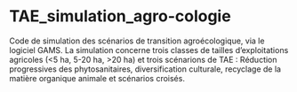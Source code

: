 # TAE_simulation_agro-cologie
Code de simulation des scénarios de transition agroécologique, via le logiciel GAMS. La simulation concerne trois classes de tailles d’exploitations agricoles (&lt;5 ha, 5-20 ha, >20 ha) et trois scénarions de TAE : Réduction progressives des phytosanitaires, diversification culturale, recyclage de la matière organique animale et scénarios croisés.

